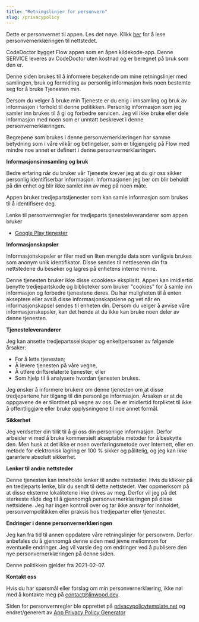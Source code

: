 ```yaml
---
title: "Retningslinjer for personvern"
slug: /privacypolicy
---
```


Dette er personvernet til appen. Les det nøye. Klikk [her](https://go.linwood.dev/privacypolicy) for å lese personvernerklæringen til nettstedet.

CodeDoctor bygget Flow appen som en åpen kildekode-app. Denne SERVICE leveres av CodeDoctor uten kostnad og er beregnet på bruk som den er.

Denne siden brukes til å informere besøkende om mine retningslinjer med samlingen, bruk og formidling av personlig informasjon hvis noen bestemte seg for å bruke Tjenesten min.

Dersom du velger å bruke min Tjeneste er du enig i innsamling og bruk av informasjon i forhold til denne politikken. Personlig informasjon som jeg samler inn brukes til å gi og forbedre servicen. Jeg vil ikke bruke eller dele informasjon med noen som er unntatt beskrevet i denne personvernerklæringen.

Begrepene som brukes i denne personvernerklæringen har samme betydning som i våre vilkår og betingelser, som er tilgjengelig på Flow med mindre noe annet er definert i denne personvernerklæringen.

**Informasjonsinnsamling og bruk**

Bedre erfaring når du bruker vår Tjeneste krever jeg at du gir oss sikker personlig identifiserbar informasjon. Informasjonen jeg ber om blir beholdt på din enhet og blir ikke samlet inn av meg på noen måte.

Appen bruker tredjepartstjenester som kan samle informasjon som brukes til å identifisere deg.

Lenke til personvernregler for tredjeparts tjenesteleverandører som appen bruker

* [Google Play tjenester](https://www.google.com/policies/privacy/)

**Informasjonskapsler**

Informasjonskapsler er filer med en liten mengde data som vanligvis brukes som anonym unik identifikator. Disse sendes til nettleseren din fra nettstedene du besøker og lagres på enhetens interne minne.

Denne tjenesten bruker ikke disse «cookies» eksplisitt. Appen kan imidlertid benytte tredjepartskode og biblioteker som bruker "cookies" for å samle inn informasjon og forbedre tjenestene deres. Du har muligheten til å enten akseptere eller avslå disse informasjonskapslene og vet når en informasjonskapsel sendes til enheten din. Dersom du velger å avvise våre informasjonskapsler, kan det hende at du ikke kan bruke noen deler av denne tjenesten.

**Tjenesteleverandører**

Jeg kan ansette tredjepartsselskaper og enkeltpersoner av følgende årsaker:

* For å lette tjenesten;
* Å levere tjenesten på våre vegne,
* Å utføre driftsrelaterte tjenester; eller
* Som hjelp til å analysere hvordan tjenesten brukes.

Jeg ønsker å informere brukere om denne tjenesten om at disse tredjepartene har tilgang til din personlige informasjon. Årsaken er at de oppgavene de er tilordnet på vegne av oss. De er imidlertid forpliktet til ikke å offentliggjøre eller bruke opplysningene til noe annet formål.

**Sikkerhet**

Jeg verdsetter din tillit til å gi oss din personlige informasjon. Derfor arbeider vi med å bruke kommersielt akseptable metoder for å beskytte den. Men husk at det ikke er noen overføringsmetode over Internett, eller en metode for elektronisk lagring er 100 % sikker og pålitelig, og jeg kan ikke garantere absolutt sikkerhet.

**Lenker til andre nettsteder**

Denne tjenesten kan inneholde lenker til andre nettsteder. Hvis du klikker på en tredjeparts lenke, blir du sendt til dette nettstedet. Vær oppmerksom på at disse eksterne lokalitetene ikke drives av meg. Derfor vil jeg på det sterkeste råde deg til å gjennomgå personvernerklæringen på disse nettsidene. Jeg har ingen kontroll over og tar ikke ansvar for innholdet, personvernpolitikken eller praksis hos tredjeparter eller tjenester.

**Endringer i denne personvernerklæringen**

Jeg kan fra tid til annen oppdatere våre retningslinjer for personvern. Derfor anbefales du å gjennomgå denne siden med jevne mellomrom for eventuelle endringer. Jeg vil varsle deg om endringer ved å publisere den nye personvernerklæringen på denne siden.

Denne politikken gjelder fra 2021-02-07.

**Kontakt oss**

Hvis du har spørsmål eller forslag om min personvernerklæring, ikke nøl med å kontakte meg på contact@linwood.dev.

Siden for personvernregler ble opprettet på [privacypolicytemplate.net](https://privacypolicytemplate.net) og endret/generert av [App Privacy Policy Generator](https://app-privacy-policy-generator.nisrulz.com/)
